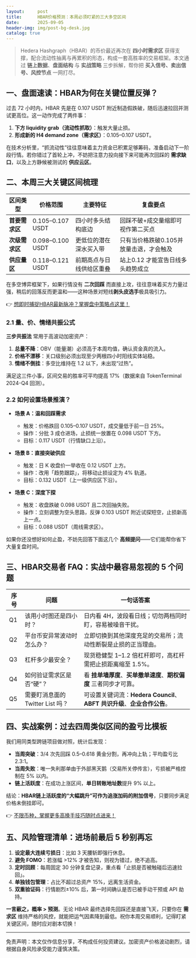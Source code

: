 ```yaml
---
layout:     post
title:      HBAR价格预测：本周必须盯紧的三大多空区间
date:       2025-09-05
header-img: img/post-bg-desk.jpg
catalog: true
---
```


> Hedera Hashgraph（HBAR）的币价最近再次在 **四小时需求区** 获得支撑，配合流动性抽离与再累积的形态，构成一套高胜率的交易框架。本文通过 **链上数据**、**盘面结构** 与 **实战策略** 三步拆解，帮你把 **买入信号、卖出信号、风控节点** 一网打尽。

## 一、盘面速读：HBAR为何在关键位置反弹？

过去 72 小时内，HBAR 先是在 0.107 USDT 附近制造假跌破，随后迅速拉回并测试更高位。这一动作完成了两件事：

1. **下方 liquidity grab（流动性抓取）**：触发大量止损。
2. **形成新的 H4 demand zone（需求区）**：0.105–0.107 USDT。

在技术分析里，“抓流动性”往往意味着主力资金已积累足够筹码，准备启动下一阶段行情。若你错过了首轮上冲，不妨把注意力投向接下来可能再次回踩的 **需求缺口**，以及上方静候被测试的 **供应云区**。

## 二、本周三大关键区间梳理

| 区间类型 | 价格范围 | 主要特征 | 复盘要点 |
| - | - | - | - |
| **首要需求区** | 0.105–0.107 USDT | 四小时多头结构底边 | 回踩不破+成交量缩即可视作第二买点 |
| **次级需求区** | 0.098–0.100 USDT | 更低位的潜在深水买入带 | 只有当价格跌破0.105并放量击退，才会触及 |
| **供应量区** | 0.118–0.121 USDT | 前期高点与日线供给区重叠 | 站上0.12 才能宣告日线多头趋势成立 |

在多空博弈框架下，如果行情没有 **二次回踩** 而直接上攻，往往意味着买方力量过强，稍后的回落反而更温和——这种场景对短线**剥头皮选手**极具吸引力。

👉 [想即时捕捉HBAR最新脉冲？掌握盘中策略点这里！](https://okxdog.com/)

### 2.1 量、价、情绪共振公式

**三步共振法** 常用于高波动加密资产：

1. **总量不降**：OBV（能量潮）必须高于本周均值，确认资金真的流入。
2. **价格不漂移**：关口级别必须出现至少两根四小时阳线实体站稳。
3. **情绪不倒挂**：多空比维持在 1.2 以下，未出现“过热”。

满足这三件小事，区间交易的胜率可平均提高 17%（数据来自 TokenTerminal 2024-Q4 回测）。  

### 2.2 如何设置场景推演？

- **场景 A：温和回踩需求**
  - 触发：价格跌回 0.105–0.107 USDT，成交量低于前一日 25%。
  - 操作：分批 3 成仓进场，止损统一放置在 0.098 USDT 下方。
  - 目标：0.117 USDT（行情缺口上沿）。

- **场景 B：直接突破供应**
  - 触发：日 K 收盘价一举收在 0.12 USDT 上方。
  - 操作：改用「趋势跟踪」，将移动止损设定为 4% 轨道。
  - 目标：0.132 USDT（上一级供应区下沿）。

- **场景 C：深度下探**
  - 触发：收盘跌破 0.098 USDT 且二次回抽失败。
  - 操作：立刻调整为空头思路，反弹 0.103 USDT 附近试探短空，止损新高上一点。
  - 目标：0.088 USDT（周线需求区）。

如果你还没想好如何止盈，不妨先回答下面这几个 **高频提问**——它们能帮你省下大量复盘时间。

## 三、HBAR交易者 FAQ：实战中最容易忽视的 5 个问题

| 序号 | 问题 | 一句话答案 |
| - | - | - |
| Q1 | 该用小时图还是四小时？ | 日内看 4H，波段看日线；切勿两档同时盯，容易被噪音干扰。 |
| Q2 | 平台币安异常波动时怎么办？ | 立即切换到其他深度充足的交易所；流动性断裂是止损的正当理由。 |
| Q3 | 杠杆多少最安全？ | 现货稳健型 1–1.2 倍杠杆即可，高杠杆需把止损距离缩至 1.5%。 |
| Q4 | 如何验证需求区是否“硬”？ | 看 **挂单墙厚度**、**买单撤单速度**、**期权偏度** 三者同步才可靠。 |
| Q5 | 需要盯消息面的 Twitter List 吗？ | 可设置关键词流：**Hedera Council**、**ABFT 共识升级**、**企业合作公告**。 |

## 四、实战案例：过去四周类似区间的盈亏比模板

我们用同类型跨链项目做对照，统计后发现：

- **当周突破**：3/4 次先回踩 0.5–0.618 黄金分割，再冲向上轨；平均盈亏比 2.3:1。
- **当周失败**：唯一失利那单由于外部黑天鹅（交易所关停传言），亏损被严格控制在 5% 以内。
- **链上活跃度**：在成功上涨区间，**单日转账地址数**提升 9% 以上。

结论：**HBAR链上活跃度的“大幅跳升”可作为追涨加码的附加信号**，只要同步满足价格未倒挂即可。

👉 [不限币种，掌握更多高换手技巧随时点进来！](https://okxdog.com/)

## 五、风险管理清单：进场前最后 5 秒别再忘

1. **设定最大连续亏损日**：比如 3 天腰斩即强行休息。
2. **避免 FOMO**：若涨幅 >12% 才被告知，则视为错过，绝不追高。
3. **定时回顾**：每周固定 30 分钟复盘记录，重点看「止损是否被触碰后迅速拉回」。
4. **单独钱包管理**：占比不超过总资产 15%，远离生活资金。
5. **双重验证码**：行情剧烈±10% 后，第一时间确认是否已被手动干预或 API 劫持。

**一言蔽之，概率 > 预测**。无论 HB​AR 最终选择先回踩还是直接飞天，只要你在 **需求区** 维持严格的风控，就能把运气因素降到最低。祝你本周交易顺利，记得盯紧关键区间，随时应对剧本切换！

---  
免责声明：本文仅作信息分享，不构成任何投资建议。加密资产价格波动剧烈，请根据自身风险承受能力谨慎决策。